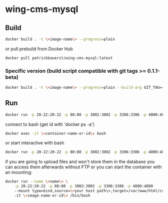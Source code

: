 # wing-cms-mysql


## Build

```bash
docker build . -t \<image-name\> --progress=plain
```

or pull prebuild from Docker Hub

```bash
docker pull patrickbauerit/wing-cms-mysql:latest
```

### Specific version (build script compatible with git tags >= 0.1.1-beta)

```bash
docker build . -t \<image-name\> --progress=plain --build-arg GIT_TAG=<tag>
```


## Run

```bash
docker run -p 20-22:20-22 -p 80:80 -p 3002:3002 -p 3306:3306 -p 4000:4000 -d \<image-name-or-id\>
```

connect to bash (get id with 'docker ps -a')

```bash
docker exec -it \<container-name-or-id\> bash
```

or start interactive with bash

```bash
docker run -p 20-22:20-22 -p 80:80 -p 3002:3002 -p 3306:3306 -p 4000:4000 -it \<image-name-or-id\> /bin/bash
```

if you are going to upload files and won't store them in the database you can access them afterwards without FTP or you can start the container with an mounting:

```bash
docker run --name \<name\> \
	-p 20-22:20-22 -p 80:80 -p 3002:3002 -p 3306:3306 -p 4000:4000
	--mount type=bind,source=\<your host path\>,target=/var/www/html/cdn
	-it \<image-name-or-id\> /bin/bash
```